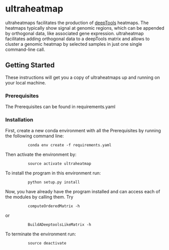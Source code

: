 # ultraheatmap

ultraheatmaps facilitates the production of [deepTools](https://github.com/deeptools/deepTools)
heatmaps. The heatmaps typically show signal at genomic regions, which can be
appended by orthogonal data, like associated gene expression. ultraheatmap
facilitates adding orthogonal data to a deepTools matrix and allows to cluster a
genomic heatmap by selected samples in just one single command-line call.


## Getting Started

These instructions will get you a copy of ultraheatmaps up and running on your local machine.

### Prerequisites

The Prerequisites can be found in requirements.yaml

### Installation

First, create a new conda environment with all the Prerequisites by running the following command line:

              conda env create -f requirements.yaml

Then activate the environment by:

              source activate ultraheatmap

To install the program in this environment run:

              python setup.py install

Now, you have already have the program installed and can access each of the modules by calling them. Try

              computeOrderedMatrix -h

or

              BuildADeeptoolsLikeMatrix -h

To terminate the environment run:

              source deactivate

<!---

### Installation

A step by step series of examples that tell you how to get a development env running

Say what the step will be

```
Give the example
```

And repeat

```
until finished
```

End with an example of getting some data out of the system or using it for a little demo

## Running the tests

Explain how to run the automated tests for this system

### Break down into end to end tests

Explain what these tests test and why

```
Give an example
```

### And coding style tests

Explain what these tests test and why

```
Give an example
```

## Deployment

Add additional notes about how to deploy this on a live system

## Built With

* [Dropwizard](http://www.dropwizard.io/1.0.2/docs/) - The web framework used
* [Maven](https://maven.apache.org/) - Dependency Management
* [ROME](https://rometools.github.io/rome/) - Used to generate RSS Feeds

## Contributing

Please read [CONTRIBUTING.md](https://gist.github.com/PurpleBooth/b24679402957c63ec426) for details on our code of conduct, and the process for submitting pull requests to us.

## Versioning

We use [SemVer](http://semver.org/) for versioning. For the versions available, see the [tags on this repository](https://github.com/your/project/tags).

## Authors

* **Billie Thompson** - *Initial work* - [PurpleBooth](https://github.com/PurpleBooth)

See also the list of [contributors](https://github.com/your/project/contributors) who participated in this project.

## License

This project is licensed under the MIT License - see the [LICENSE.md](LICENSE.md) file for details

## Acknowledgments

* Hat tip to anyone whose code was used
* Inspiration
* etc
-->
